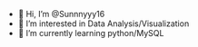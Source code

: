 - 👋 Hi, I’m @Sunnnyyy16
- 👀 I’m interested in Data Analysis/Visualization
- 🌱 I’m currently learning python/MySQL


<!---
Sunnnyyy16/Sunnnyyy16 is a ✨ special ✨ repository because its `README.md` (this file) appears on your GitHub profile.
You can click the Preview link to take a look at your changes.
--->
